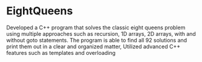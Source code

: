 # EightQueens
Developed a C++ program that solves the classic eight queens problem using multiple approaches such as recursion, 1D arrays, 2D arrays, with and without goto statements.
The program is able to find all 92 solutions and print them out in a clear and organized matter, Utilized advanced C++ features such as templates and overloading	
